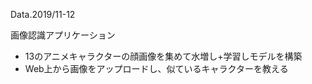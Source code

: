 ﻿
Data.2019/11-12

画像認識アプリケーション
- 13のアニメキャラクターの顔画像を集めて水増し+学習しモデルを構築
- Web上から画像をアップロードし、似ているキャラクターを教える




